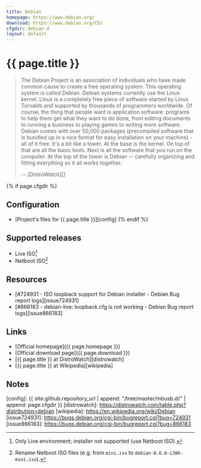 ```yaml
---
title: Debian
homepage: https://www.debian.org/
download: https://www.debian.org/CD/
cfgdir: debian.d
layout: default
---
```


# {{ page.title }}

> The Debian Project is an association of individuals who have made common cause
> to create a free operating system. This operating system is called Debian.
> Debian systems currently use the Linux kernel. Linux is a completely free
> piece of software started by Linus Torvalds and supported by thousands of
> programmers worldwide. Of course, the thing that people want is application
> software: programs to help them get what they want to do done, from editing
> documents to running a business to playing games to writing more software.
> Debian comes with over 50,000 packages (precompiled software that is bundled
> up in a nice format for easy installation on your machine) - all of it free.
> It's a bit like a tower. At the base is the kernel. On top of that are all the
> basic tools. Next is all the software that you run on the computer. At the top
> of the tower is Debian -- carefully organizing and fitting everything so it
> all works together.
>
> -- <cite markdown="1">[DistroWatch][]</cite>


{% if page.cfgdir %}
## Configuration

- [Project's files for {{ page.title }}][config]
{% endif %}


## Supported releases

- Live ISO[^note1]
- Netboot ISO[^note2]


## Resources

- [#724931 - ISO loopback support for Debian installer - Debian Bug report
logs][issue724931]
- [#866183 - debian-live: loopback.cfg is not working - Debian Bug report
logs][issue866183]


## Links

- [Official homepage]({{ page.homepage }})
- [Official download page]({{ page.download }})
- [{{ page.title }} at DistroWatch][distrowatch]
- [{{ page.title }} at Wikipedia][wikipedia]


## Notes

[^note1]: Only Live environment; installer not supported (use Netboot ISO).
[^note2]: Rename Netboot ISO files (e.g. from `mini.iso` to `debian-8.6.0-i386-mini.iso`).


[config]: {{ site.github.repository_url | append: "/tree/master/mbusb.d/" | append: page.cfgdir }}
[distrowatch]: https://distrowatch.com/table.php?distribution=debian
[wikipedia]: https://en.wikipedia.org/wiki/Debian
[issue724931]: https://bugs.debian.org/cgi-bin/bugreport.cgi?bug=724931
[issue866183]: https://bugs.debian.org/cgi-bin/bugreport.cgi?bug=866183
